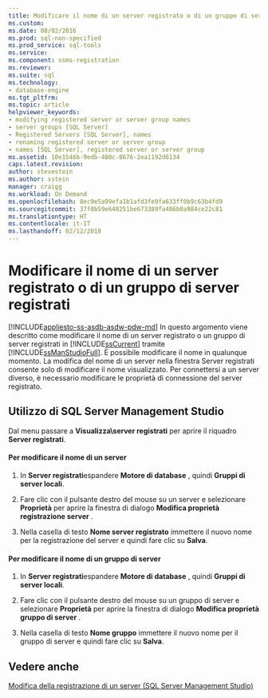 ```yaml
---
title: Modificare il nome di un server registrato o di un gruppo di server registrati | Microsoft Docs
ms.custom: 
ms.date: 08/02/2016
ms.prod: sql-non-specified
ms.prod_service: sql-tools
ms.service: 
ms.component: ssms-registration
ms.reviewer: 
ms.suite: sql
ms.technology:
- database-engine
ms.tgt_pltfrm: 
ms.topic: article
helpviewer_keywords:
- modifying registered server or server group names
- server groups [SQL Server]
- Registered Servers [SQL Server], names
- renaming registered server or server group
- names [SQL Server], registered server or server group
ms.assetid: 10e1546b-9edb-400c-8676-2ea1192d6134
caps.latest.revision: 
author: stevestein
ms.author: sstein
manager: craigg
ms.workload: On Demand
ms.openlocfilehash: 8ec9e5a99efa1b1afd3fe9fa633ff0b9c63b4fd9
ms.sourcegitcommit: 37f0b59e648251be673389fa486b0a984ce22c81
ms.translationtype: HT
ms.contentlocale: it-IT
ms.lasthandoff: 02/12/2018
---
```

# <a name="change-the-name-of-registered-server-or-registered-server-group"></a>Modificare il nome di un server registrato o di un gruppo di server registrati
[!INCLUDE[appliesto-ss-asdb-asdw-pdw-md](../../includes/appliesto-ss-asdb-asdw-pdw-md.md)]
In questo argomento viene descritto come modificare il nome di un server registrato o un gruppo di server registrati in [!INCLUDE[ssCurrent](../../includes/sscurrent-md.md)] tramite [!INCLUDE[ssManStudioFull](../../includes/ssmanstudiofull-md.md)]. È possibile modificare il nome in qualunque momento. La modifica del nome di un server nella finestra Server registrati consente solo di modificare il nome visualizzato. Per connettersi a un server diverso, è necessario modificare le proprietà di connessione del server registrato.  
  
##  <a name="SSMSProcedure"></a> Utilizzo di SQL Server Management Studio  
Dal menu passare a **Visualizza\\server registrati** per aprire il riquadro **Server registrati**.  
#### <a name="to-change-the-name-of-a-server"></a>Per modificare il nome di un server  
  
1.  In **Server registrati**espandere **Motore di database** , quindi **Gruppi di server locali**.  

2.  Fare clic con il pulsante destro del mouse su un server e selezionare **Proprietà** per aprire la finestra di dialogo **Modifica proprietà registrazione server** .
  
3.  Nella casella di testo **Nome server registrato** immettere il nuovo nome per la registrazione del server e quindi fare clic su **Salva**.  
  
#### <a name="to-change-the-name-of-a-server-group"></a>Per modificare il nome di un gruppo di server  
  
1.  In **Server registrati**espandere **Motore di database** , quindi **Gruppi di server locali**.  

2.  Fare clic con il pulsante destro del mouse su un gruppo di server e selezionare **Proprietà** per aprire la finestra di dialogo **Modifica proprietà gruppo di server** . 
  
3.  Nella casella di testo **Nome gruppo** immettere il nuovo nome per il gruppo di server e quindi fare clic su **Salva**.  
  
## <a name="see-also"></a>Vedere anche  
 [Modifica della registrazione di un server &#40;SQL Server Management Studio&#41;](../../tools/sql-server-management-studio/change-a-server-s-registration-sql-server-management-studio.md)  
  
  
